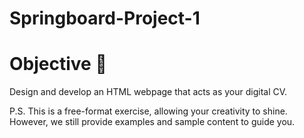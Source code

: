 # Springboard-Project-1

# Objective 🎯

Design and develop an HTML webpage that acts as your digital CV.

P.S. This is a free-format exercise, allowing your creativity to shine. However, we still provide examples and sample content to guide you.